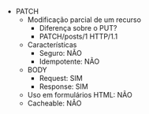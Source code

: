 - PATCH
    - Modificação parcial de um recurso
        - Diferença sobre o PUT?
        - PATCH/posts/1 HTTP/1.1
    - Características
        - Seguro: NÃO
        - Idempotente: NÃO
    - BODY
        - Request: SIM
        - Response: SIM
    - Uso em formulários HTML: NÃO
    - Cacheable: NÃO